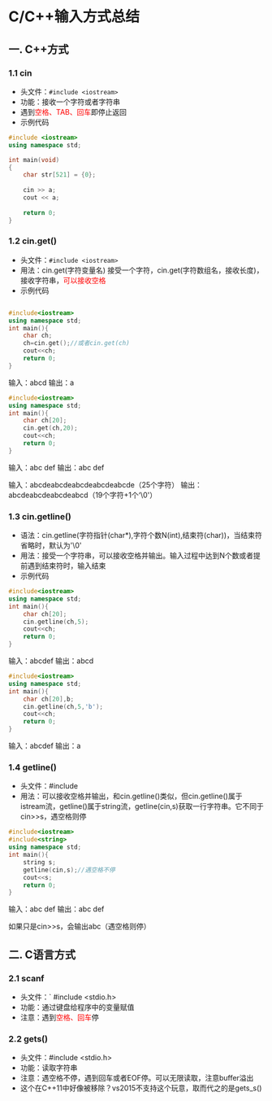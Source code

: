 # C/C++输入方式总结

## 一. C++方式

### 1.1 cin

- 头文件：` #include <iostream> `
- 功能：接收一个字符或者字符串
- 遇到<font color=red>空格、TAB、回车</font>即停止返回
- 示例代码

```c++
#include <iostream>
using namespace std;

int main(void)
{
    char str[521] = {0};
    
    cin >> a;
    cout << a;
    
    return 0;
}
```

### 1.2 cin.get()

- 头文件：` #include <iostream> `
- 用法：cin.get(字符变量名) 接受一个字符，cin.get(字符数组名，接收长度)，接收字符串，<font color=red>可以接收空格</font>
- 示例代码

```c++

#include<iostream>
using namespace std;
int main(){
	char ch;
	ch=cin.get();//或者cin.get(ch)
	cout<<ch; 
	return 0;
}
```

输入：abcd          输出：a

```c++
#include<iostream>
using namespace std;
int main(){
	char ch[20];
	cin.get(ch,20);
	cout<<ch; 
	return 0;
}
```

输入：abc def       输出：abc def

输入：abcdeabcdeabcdeabcdeabcde（25个字符）       输出：abcdeabcdeabcdeabcd（19个字符+1个‘\0'）

### 1.3 cin.getline()

- 语法：cin.getline(字符指针(char*),字符个数N(int),结束符(char))，当结束符省略时，默认为'\0'
- 用法：接受一个字符串，可以接收空格并输出。输入过程中达到N个数或者提前遇到结束符时，输入结束
- 示例代码

```c++
#include<iostream>
using namespace std;
int main(){
	char ch[20];
	cin.getline(ch,5);
	cout<<ch; 
	return 0;
} 
```

输入：abcdef        输出：abcd

```c++
#include<iostream>
using namespace std;
int main(){
	char ch[20],b;
	cin.getline(ch,5,'b');
	cout<<ch; 
	return 0;
}
```

输入：abcdef       输出：a

### 1.4 getline()

- 头文件：#include<string>
- 用法：可以接收空格并输出，和cin.getline()类似，但cin.getline()属于istream流，getline()属于string流，getline(cin,s)获取一行字符串。它不同于cin>>s，遇空格则停

```c++
#include<iostream>
#include<string>
using namespace std;
int main(){
    string s;
    getline(cin,s);//遇空格不停
    cout<<s;
    return 0;
}
```


输入：abc def      输出：abc def

如果只是cin>>s，会输出abc（遇空格则停）

## 二. C语言方式

### 2.1 scanf

- 头文件：` #include <stdio.h>
- 功能：通过键盘给程序中的变量赋值
- 注意：遇到<font color=red>空格、回车</font>停

### 2.2 gets()

- 头文件：#include <stdio.h>
- 功能：读取字符串
- 注意：遇空格不停，遇到回车或者EOF停。可以无限读取，注意buffer溢出
- 这个在C++11中好像被移除？vs2015不支持这个玩意，取而代之的是gets_s()